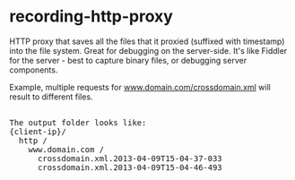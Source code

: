 recording-http-proxy
====================

HTTP proxy that saves all the files that it proxied (suffixed with timestamp) into the file system.  Great for debugging on the server-side.  It's like Fiddler for the server - best to capture binary files, or debugging server components.

Example, multiple requests for www.domain.com/crossdomain.xml will result to different files.

<pre>

The output folder looks like:
{client-ip}/
  http /
    www.domain.com /
      crossdomain.xml.2013-04-09T15-04-37-033
      crossdomain.xml.2013-04-09T15-04-46-493

</pre>
